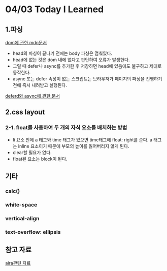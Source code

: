 # 04/03 Today I Learned

## 1.파싱 
[dom에 관한 mdn문서](https://developer.mozilla.org/ko/docs/Gecko_DOM_Reference/%EC%86%8C%EA%B0%9C)

+ head의 파싱이 끝나기 전에는 body 파싱은 멈춰있다. 
+ head에 없는 것은 dom 내에 없다고 판단하여 오류가 발생한다.
+ 그럴 때 defer나 async를 추가한 후 저장하면 head에 있음에도 불구하고 제대로 동작한다. 
+ async 또는 defer 속성이 없는 스크립트는 브라우저가 페이지의 파싱을 진행하기전에 즉시 내려받고 실행된다. 

[deferd와 async에 관한 문서](https://developer.mozilla.org/ko/docs/Web/HTML/Element/script
)
## 2.css layout

### 2-1. float를 사용하여 두 개의 자식 요소를 배치하는 방법 
 + li 요소 안에 a 태그와 time 태그가 있으면 time태그에  float: right를 준다. a 태그는 inline 요소이기 때문에 부모의 높이를 잃어버리지 않게 된다. 
 + clear할 필요가 없다. 
 + float된 요소는 block이 된다.

## 기타 

### calc()
### white-space
### vertical-align
### text-overflow: ellipsis 
  

## 참고 자료 
[aira관련 자료](https://github.com/niawa/ARIA)
